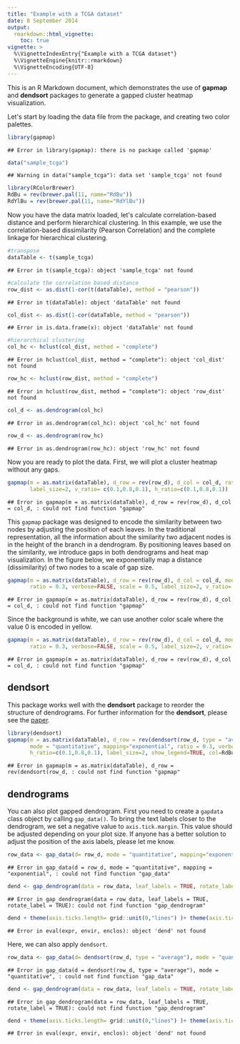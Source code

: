 ```yaml
---
title: "Example with a TCGA dataset"
date: 8 September 2014
output: 
  rmarkdown::html_vignette:
    toc: true
vignette: >
  %\VignetteIndexEntry{"Example with a TCGA dataset"}
  %\VignetteEngine{knitr::rmarkdown}
  %\VignetteEncoding{UTF-8}
---
```


This is an R Markdown document, which demonstrates the use of **gapmap** and **dendsort** packages to generate a gapped cluster heatmap visualization.


Let's start by loading the data file from the package, and creating two color palettes.

```r
library(gapmap)
```

```
## Error in library(gapmap): there is no package called 'gapmap'
```

```r
data("sample_tcga")
```

```
## Warning in data("sample_tcga"): data set 'sample_tcga' not found
```

```r
library(RColorBrewer)
RdBu = rev(brewer.pal(11, name="RdBu"))
RdYlBu = rev(brewer.pal(11, name="RdYlBu"))
```

Now you have the data matrix loaded, let's calculate correlation-based distance and perform hierarchical clustering. In this example, we use the correlation-based dissimilarity (Pearson Correlation) and the complete linkage for hierarchical clustering. 

```r
#transpose
dataTable <- t(sample_tcga)
```

```
## Error in t(sample_tcga): object 'sample_tcga' not found
```

```r
#calculate the correlation based distance
row_dist <- as.dist(1-cor(t(dataTable), method = "pearson"))
```

```
## Error in t(dataTable): object 'dataTable' not found
```

```r
col_dist <- as.dist(1-cor(dataTable, method = "pearson"))
```

```
## Error in is.data.frame(x): object 'dataTable' not found
```

```r
#hierarchical clustering
col_hc <- hclust(col_dist, method = "complete")
```

```
## Error in hclust(col_dist, method = "complete"): object 'col_dist' not found
```

```r
row_hc <- hclust(row_dist, method = "complete")
```

```
## Error in hclust(row_dist, method = "complete"): object 'row_dist' not found
```

```r
col_d <- as.dendrogram(col_hc)
```

```
## Error in as.dendrogram(col_hc): object 'col_hc' not found
```

```r
row_d <- as.dendrogram(row_hc)
```

```
## Error in as.dendrogram(row_hc): object 'row_hc' not found
```


Now you are ready to plot the data. First, we will plot a cluster heatmap without any gaps. 


```r
gapmap(m = as.matrix(dataTable), d_row = rev(row_d), d_col = col_d, ratio = 0, verbose=FALSE, col=RdBu,
       label_size=2, v_ratio= c(0.1,0.8,0.1), h_ratio=c(0.1,0.8,0.1))
```

```
## Error in gapmap(m = as.matrix(dataTable), d_row = rev(row_d), d_col = col_d, : could not find function "gapmap"
```

This `gapmap` package was designed to encode the similarity between two nodes by adjusting the position of each leaves. In the traditional representation, all the information about the similarity two adjacent nodes is in the height of the branch in a dendrogram. By positioning leaves based on the similarity, we introduce gaps in both dendrograms and heat map visualization. In the figure below, we exponentially map a distance (dissimilarity) of two nodes to a scale of gap size.  


```r
gapmap(m = as.matrix(dataTable), d_row = rev(row_d), d_col = col_d, mode = "quantitative", mapping="exponential", col=RdBu,
       ratio = 0.3, verbose=FALSE, scale = 0.5, label_size=2, v_ratio= c(0.1,0.8,0.1), h_ratio=c(0.1,0.8,0.1))
```

```
## Error in gapmap(m = as.matrix(dataTable), d_row = rev(row_d), d_col = col_d, : could not find function "gapmap"
```

Since the background is white, we can use another color scale where the value 0 is encoded in yellow. 


```r
gapmap(m = as.matrix(dataTable), d_row = rev(row_d), d_col = col_d, mode = "quantitative", mapping="exponential", col=RdYlBu,
       ratio = 0.3, verbose=FALSE, scale = 0.5, label_size=2, v_ratio= c(0.1,0.8,0.1), h_ratio=c(0.1,0.8,0.1))
```

```
## Error in gapmap(m = as.matrix(dataTable), d_row = rev(row_d), d_col = col_d, : could not find function "gapmap"
```

## dendsort ##
This package works well with the **dendsort** package to reorder the structure of dendrograms. For further information for the **dendsort**, please see the [paper](http://f1000research.com/articles/3-177/v1).


```r
library(dendsort)
gapmap(m = as.matrix(dataTable), d_row = rev(dendsort(row_d, type = "average")), d_col = dendsort(col_d, type = "average"),  
       mode = "quantitative", mapping="exponential", ratio = 0.3, verbose=FALSE, scale = 0.5, v_ratio= c(0.1,0.8,0.1), 
       h_ratio=c(0.1,0.8,0.1), label_size=2, show_legend=TRUE, col=RdBu)
```

```
## Error in gapmap(m = as.matrix(dataTable), d_row = rev(dendsort(row_d, : could not find function "gapmap"
```

## dendrograms ##
You can also plot gapped dendrogram. First you need to create a `gapdata` class object by calling `gap_data()`.  To bring the text labels closer to the dendrogram, we set a negative value to `axis.tick.margin`. This value should be adjusted depending on your plot size. If anyone has a better solution to adjust the position of the axis labels, please let me know.  

```r
row_data <- gap_data(d= row_d, mode = "quantitative", mapping="exponential", ratio=0.3, scale= 0.5)
```

```
## Error in gap_data(d = row_d, mode = "quantitative", mapping = "exponential", : could not find function "gap_data"
```

```r
dend <- gap_dendrogram(data = row_data, leaf_labels = TRUE, rotate_label = TRUE)
```

```
## Error in gap_dendrogram(data = row_data, leaf_labels = TRUE, rotate_label = TRUE): could not find function "gap_dendrogram"
```

```r
dend + theme(axis.ticks.length= grid::unit(0,"lines") )+ theme(axis.ticks.margin = grid::unit(-0.8, "lines"))
```

```
## Error in eval(expr, envir, enclos): object 'dend' not found
```

Here, we can also apply `dendsort`.

```r
row_data <- gap_data(d= dendsort(row_d, type = "average"), mode = "quantitative", mapping="exponential", ratio=0.3, scale= 0.5)
```

```
## Error in gap_data(d = dendsort(row_d, type = "average"), mode = "quantitative", : could not find function "gap_data"
```

```r
dend <- gap_dendrogram(data = row_data, leaf_labels = TRUE, rotate_label = TRUE)
```

```
## Error in gap_dendrogram(data = row_data, leaf_labels = TRUE, rotate_label = TRUE): could not find function "gap_dendrogram"
```

```r
dend + theme(axis.ticks.length= grid::unit(0,"lines") )+ theme(axis.ticks.margin = grid::unit(-0.8, "lines"))
```

```
## Error in eval(expr, envir, enclos): object 'dend' not found
```





